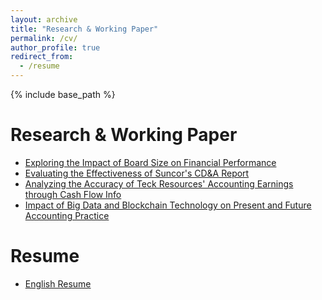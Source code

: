```yaml
---
layout: archive
title: "Research & Working Paper"
permalink: /cv/
author_profile: true
redirect_from:
  - /resume
---
```


{% include base_path %}

Research & Working Paper
======
* [Exploring the Impact of Board Size on Financial Performance](https://briannhyc.github.io/cv/files/E_ImpactOfBS.pdf)
* [Evaluating the Effectiveness of Suncor's CD&A Report](https://briannhyc.github.io/cv/files/E_EffecOfS.pdf)
* [Analyzing the Accuracy of Teck Resources' Accounting Earnings through Cash Flow Info](https://briannhyc.github.io/cv/files/A_CashFlowInfo.pdf)
* [Impact of Big Data and Blockchain Technology on Present and Future Accounting Practice](https://briannhyc.github.io/cv/files/ImpactOfBDB.pdf)




Resume
======
* [English Resume](https://briannhyc.github.io/cv/files/Yuchen_Hong_Resume.pdf)



